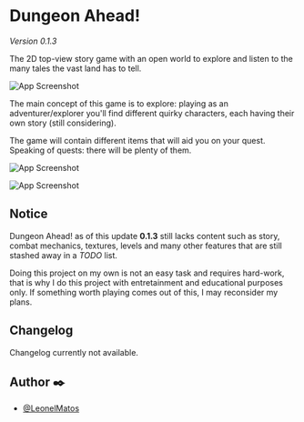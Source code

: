 
# Dungeon Ahead!

*Version 0.1.3*

The 2D top-view story game with an open world to explore and listen to the many tales the
vast land has to tell.


![App Screenshot](https://res.cloudinary.com/practicaldev/image/fetch/s--T-hEOBC6--/c_limit%2Cf_auto%2Cfl_progressive%2Cq_auto%2Cw_880/https://dev-to-uploads.s3.amazonaws.com/uploads/articles/83qutax050bucwxzu599.png)

The main concept of this game is to explore: playing as an adventurer/explorer you'll find
different quirky characters, each having their own story (still considering).

The game will contain different items that will aid you on your quest. Speaking of quests:
there will be plenty of them.

![App Screenshot](https://res.cloudinary.com/practicaldev/image/fetch/s--92zyx9vi--/c_limit%2Cf_auto%2Cfl_progressive%2Cq_auto%2Cw_880/https://dev-to-uploads.s3.amazonaws.com/uploads/articles/r42elhawxrq7h6w5up9f.png)

![App Screenshot](https://res.cloudinary.com/practicaldev/image/fetch/s--xvIsvQIH--/c_limit%2Cf_auto%2Cfl_progressive%2Cq_auto%2Cw_880/https://dev-to-uploads.s3.amazonaws.com/uploads/articles/dwjvvmbixsn4kgv3ujvc.png)


## Notice
Dungeon Ahead! as of this update **0.1.3** still lacks content such as story, combat mechanics,
textures, levels and many other features that are still stashed away in a *TODO* list.

Doing this project on my own is not an easy task and requires hard-work, that is why I do this
project with entretainment and educational purposes only. If something worth playing comes
out of this, I may reconsider my plans.
## Changelog

Changelog currently not available.
## Author ✒️

- [@LeonelMatos](https://www.github.com/LeonelMatos)

